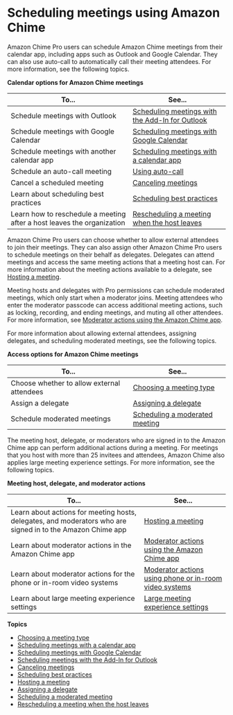 # Scheduling meetings using Amazon Chime<a name="chime-schedule-meetings"></a>

Amazon Chime Pro users can schedule Amazon Chime meetings from their calendar app, including apps such as Outlook and Google Calendar\. They can also use auto\-call to automatically call their meeting attendees\. For more information, see the following topics\.


**Calendar options for Amazon Chime meetings**  

| To\.\.\. | See\.\.\. | 
| --- | --- | 
|  Schedule meetings with Outlook  |  [Scheduling meetings with the Add\-In for Outlook](chime-scheduling-outlook.md)  | 
|  Schedule meetings with Google Calendar  |  [Scheduling meetings with Google Calendar](chime-scheduling-google.md)  | 
|  Schedule meetings with another calendar app  |  [Scheduling meetings with a calendar app](chime-scheduling-calendar-app.md)  | 
|  Schedule an auto\-call meeting  |  [Using auto\-call](chime-scheduling-best-practices.md#autocall)  | 
|  Cancel a scheduled meeting  |  [Canceling meetings](cancel-meeting.md)  | 
|  Learn about scheduling best practices  |  [Scheduling best practices](chime-scheduling-best-practices.md)  | 
|  Learn how to reschedule a meeting after a host leaves the organization  |  [Rescheduling a meeting when the host leaves](reschedule-meeting.md)  | 

Amazon Chime Pro users can choose whether to allow external attendees to join their meetings\. They can also assign other Amazon Chime Pro users to schedule meetings on their behalf as delegates\. Delegates can attend meetings and access the same meeting actions that a meeting host can\. For more information about the meeting actions available to a delegate, see [Hosting a meeting](chime-organizer-call-controls.md)\.

Meeting hosts and delegates with Pro permissions can schedule moderated meetings, which only start when a moderator joins\. Meeting attendees who enter the moderator passcode can access additional meeting actions, such as locking, recording, and ending meetings, and muting all other attendees\. For more information, see [Moderator actions using the Amazon Chime app](moderate-meeting.md#actions-app)\.

For more information about allowing external attendees, assigning delegates, and scheduling moderated meetings, see the following topics\.


**Access options for Amazon Chime meetings**  

| To\.\.\. | See\.\.\. | 
| --- | --- | 
|  Choose whether to allow external attendees  |  [Choosing a meeting type](personal-ID.md)  | 
|  Assign a delegate  |  [Assigning a delegate](delegates.md)  | 
|  Schedule moderated meetings  |  [Scheduling a moderated meeting](moderate-meeting.md)  | 

The meeting host, delegate, or moderators who are signed in to the Amazon Chime app can perform additional actions during a meeting\. For meetings that you host with more than 25 invitees and attendees, Amazon Chime also applies large meeting experience settings\. For more information, see the following topics\.


**Meeting host, delegate, and moderator actions**  

| To\.\.\. | See\.\.\. | 
| --- | --- | 
|  Learn about actions for meeting hosts, delegates, and moderators who are signed in to the Amazon Chime app  |  [Hosting a meeting](chime-organizer-call-controls.md)  | 
|  Learn about moderator actions in the Amazon Chime app  |  [Moderator actions using the Amazon Chime app](moderate-meeting.md#actions-app)  | 
|  Learn about moderator actions for the phone or in\-room video systems  |  [Moderator actions using phone or in\-room video systems](moderate-meeting.md#actions-phone-vid)  | 
|  Learn about large meeting experience settings  |  [Large meeting experience settings](chime-organizer-call-controls.md#large-meeting-settings)  | 

**Topics**
+ [Choosing a meeting type](personal-ID.md)
+ [Scheduling meetings with a calendar app](chime-scheduling-calendar-app.md)
+ [Scheduling meetings with Google Calendar](chime-scheduling-google.md)
+ [Scheduling meetings with the Add\-In for Outlook](chime-scheduling-outlook.md)
+ [Canceling meetings](cancel-meeting.md)
+ [Scheduling best practices](chime-scheduling-best-practices.md)
+ [Hosting a meeting](chime-organizer-call-controls.md)
+ [Assigning a delegate](delegates.md)
+ [Scheduling a moderated meeting](moderate-meeting.md)
+ [Rescheduling a meeting when the host leaves](reschedule-meeting.md)
